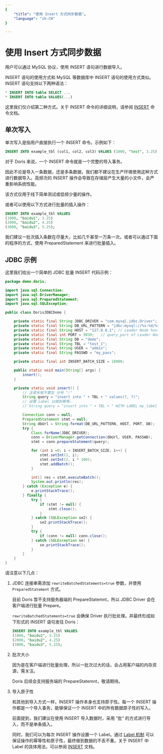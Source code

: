 ```yaml
---
{
    "title": "使用 Insert 方式同步数据",
    "language": "zh-CN"
}

---
```


# 使用 Insert 方式同步数据

用户可以通过 MySQL 协议，使用 INSERT 语句进行数据导入。

INSERT 语句的使用方式和 MySQL 等数据库中 INSERT 语句的使用方式类似。 INSERT 语句支持以下两种语法：

```sql
* INSERT INTO table SELECT ...
* INSERT INTO table VALUES(...)
```

这里我们仅介绍第二种方式。关于 INSERT 命令的详细说明，请参阅 [INSERT](../../../sql-manual/sql-reference/Data-Manipulation-Statements/Manipulation/INSERT.md) 命令文档。

## 单次写入

单次写入是指用户直接执行一个 INSERT 命令。示例如下：

```sql
INSERT INTO example_tbl (col1, col2, col3) VALUES (1000, "test", 3.25);
```

对于 Doris 来说，一个 INSERT 命令就是一个完整的导入事务。

因此不论是导入一条数据，还是多条数据，我们都不建议在生产环境使用这种方式进行数据导入。高频次的 INSERT 操作会导致在存储层产生大量的小文件，会严重影响系统性能。

该方式仅用于线下简单测试或低频少量的操作。

或者可以使用以下方式进行批量的插入操作：

```sql
INSERT INTO example_tbl VALUES
(1000, "baidu1", 3.25)
(2000, "baidu2", 4.25)
(3000, "baidu3", 5.25);
```

我们建议一批次插入条数在尽量大，比如几千甚至一万条一次。或者可以通过下面的程序的方式，使用 PreparedStatement 来进行批量插入。

## JDBC 示例

这里我们给出一个简单的 JDBC 批量 INSERT 代码示例：

```java
package demo.doris;

import java.sql.Connection;
import java.sql.DriverManager;
import java.sql.PreparedStatement;
import java.sql.SQLException;

public class DorisJDBCDemo {

    private static final String JDBC_DRIVER = "com.mysql.jdbc.Driver";
    private static final String DB_URL_PATTERN = "jdbc:mysql://%s:%d/%s?rewriteBatchedStatements=true";
    private static final String HOST = "127.0.0.1"; // Leader Node host
    private static final int PORT = 9030;   // query_port of Leader Node
    private static final String DB = "demo";
    private static final String TBL = "test_1";
    private static final String USER = "admin";
    private static final String PASSWD = "my_pass";

    private static final int INSERT_BATCH_SIZE = 10000;

    public static void main(String[] args) {
        insert();
    }

    private static void insert() {
        // 注意末尾不要加 分号 ";"
        String query = "insert into " + TBL + " values(?, ?)";
        // 设置 Label 以做到幂等。
        // String query = "insert into " + TBL + " WITH LABEL my_label values(?, ?)";

        Connection conn = null;
        PreparedStatement stmt = null;
        String dbUrl = String.format(DB_URL_PATTERN, HOST, PORT, DB);
        try {
            Class.forName(JDBC_DRIVER);
            conn = DriverManager.getConnection(dbUrl, USER, PASSWD);
            stmt = conn.prepareStatement(query);

            for (int i =0; i < INSERT_BATCH_SIZE; i++) {
                stmt.setInt(1, i);
                stmt.setInt(2, i * 100);
                stmt.addBatch();
            }

            int[] res = stmt.executeBatch();
            System.out.println(res);
        } catch (Exception e) {
            e.printStackTrace();
        } finally {
            try {
                if (stmt != null) {
                    stmt.close();
                }
            } catch (SQLException se2) {
                se2.printStackTrace();
            }
            try {
                if (conn != null) conn.close();
            } catch (SQLException se) {
                se.printStackTrace();
            }
        }
    }
}
```

请注意以下几点：

1. JDBC 连接串需添加 `rewriteBatchedStatements=true` 参数，并使用 `PreparedStatement` 方式。

   目前 Doris 暂不支持服务器端的 PrepareStatemnt，所以 JDBC Driver 会在客户端进行批量 Prepare。

   `rewriteBatchedStatements=true` 会确保 Driver 执行批处理。并最终形成如下形式的 INSERT 语句发往 Doris：

   ```sql
   INSERT INTO example_tbl VALUES
   (1000, "baidu1", 3.25)
   (2000, "baidu2", 4.25)
   (3000, "baidu3", 5.25);
   ```

2. 批次大小

   因为是在客户端进行批量处理，所以一批次过大的话，会占用客户端的内存资源，需关注。

   Doris 后续会支持服务端的 PrepareStatemnt，敬请期待。

3. 导入原子性

   和其他到导入方式一样，INSERT 操作本身也支持原子性。每一个 INSERT 操作都是一个导入事务，能够保证一个 INSERT 中的所有数据原子性的写入。

   前面提到，我们建议在使用 INSERT 导入数据时，采用 ”批“ 的方式进行导入，而不是单条插入。

   同时，我们可以为每次 INSERT 操作设置一个 Label。通过 [Label 机制](./load-atomicity.md) 可以保证操作的幂等性和原子性，最终做到数据的不丢不重。关于 INSERT 中 Label 的具体用法，可以参阅 [INSERT](../../../sql-manual/sql-reference/Data-Manipulation-Statements/Manipulation/INSERT.md) 文档。

